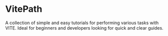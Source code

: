 # VitePath
A collection of simple and easy tutorials for performing various tasks with VITE. Ideal for beginners and developers looking for quick and clear guides.

